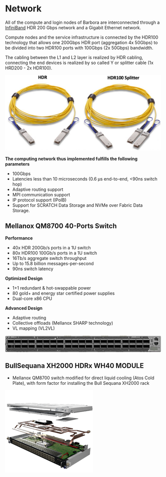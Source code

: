 # Network

All of the compute and login nodes of Barbora are interconnected through a [InfiniBand][a] HDR 200 Gbps network and a Gigabit Ethernet network.

Compute nodes and the service infrastructure is connected by the HDR100 technology that allows one 200Gbps HDR port (aggregation 4x 50Gbps) to be divided into two HDR100 ports with 100Gbps (2x 50Gbps) bandwidth.

The cabling between the L1 and L2 layer is realized by HDR cabling, connecting the end devices is realized by so called Y or splitter cable (1x HRD200 - 2x HDR100).

![](img/hdr.jpg)

**The computing network thus implemented fulfills the following parameters**

* 100Gbps
* Latencies less than 10 microseconds (0.6 μs end-to-end, <90ns switch hop)
* Adaptive routing support
* MPI communication support
* IP protocol support (IPoIB)
* Support for SCRATCH Data Storage and NVMe over Fabric Data Storage.

## Mellanox QM8700 40-Ports Switch

**Performance**

* 40x HDR 200Gb/s ports in a 1U switch
* 80x HDR100 100Gb/s ports in a 1U switch
* 16Tb/s aggregate switch throughput
* Up to 15.8 billion messages-per-second
* 90ns switch latency

**Optimized Design**

* 1+1 redundant & hot-swappable power
* 80 gold+ and energy star certified power supplies
* Dual-core x86 CPU

**Advanced Design**

* Adaptive routing
* Collective offloads (Mellanox SHARP technology)
* VL mapping (VL2VL)

![](img/QM8700.jpg)

## BullSequana XH2000 HDRx WH40 MODULE

* Mellanox QM8700 switch modified for direct liquid cooling (Atos Cold Plate), with form factor for installing the Bull Sequana XH2000 rack

![](img/XH2000.png)

[a]: http://en.wikipedia.org/wiki/InfiniBand
